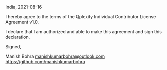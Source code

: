 India, 2021-08-16

I hereby agree to the terms of the Qplexity Individual Contributor License
Agreement v1.0.

I declare that I am authorized and able to make this agreement and sign this
declaration.

Signed,

Manish Bohra manishkumarbohra@outlook.com https://github.com/manishkumarbohra
